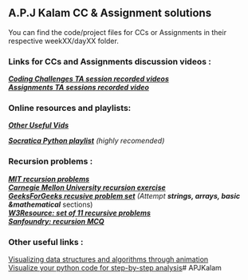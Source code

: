 ## A.P.J Kalam CC & Assignment solutions

You can find the code/project files for CCs or Assignments in their respective weekXX/dayXX folder.

### Links for CCs and Assignments discussion videos :

***[Coding Challenges TA session recorded videos](https://drive.google.com/drive/folders/1HHdeUZZGxVNMjWSCGfFB_9LcMNTb2qEW)***  
***[Assignments TA sessions recorded video](https://drive.google.com/drive/folders/14yF4V2XDqXoKKdSZLMXRQ6F0txMJNb8A)***

### Online resources and playlists: 

***[Other Useful Vids](https://drive.google.com/drive/folders/16hsKcG3xVwg0myZTQAAU9KZ8X0K2of66?usp=sharing)***

***[Socratica Python playlist](https://www.youtube.com/redirect?event=video_description&redir_token=QUFFLUhqbmhqTkpmTFpPYUpacHJheXpnX2p2b3dURFVVQXxBQ3Jtc0tuS0NUTVJfbHp2VzV3UXM4NmFseVRmdzA4b0ZBZ19CSGdWUEpHUVFjeEFBMW1Cb2FZcllnTzFqZkpVRTliaWNMSGhxM3BIWVFFRlFQNUNQUk9kdkpwQ1gySjl5cXBrZG9tZmg1RFpseDgzdl80bzVwRQ&q=http%3A%2F%2Fbit.ly%2FPythonHelloWorld)*** *(highly recomended)*






### Recursion problems :

***[MIT recursion problems](https://ocw.mit.edu/courses/electrical-engineering-and-computer-science/6-189-a-gentle-introduction-to-programming-using-python-january-iap-2011/lectures/MIT6_189IAP11_rec_problems.pdf)***  
***[Carnegie Mellon University recursion exercise](http://www.cs.cmu.edu/~tcortina/activate/ct/lab8ques.pdf)***  
***[GeeksForGeeks recusive problem set](https://www.geeksforgeeks.org/recursion-practice-problems-solutions/)** (Attempt **strings, arrays, basic &mathematical*** sections)  
***[W3Resource: set of 11 recursive problems](https://www.w3resource.com/python-exercises/data-structures-and-algorithms/python-recursion.php)***  
***[Sanfoundry: recursion MCQ](https://www.sanfoundry.com/python-questions-answers-recursion/)***

### Other useful links :

[Visualizing data structures and algorithms through animation](https://visualgo.net/en)  
[Visualize your python code for step-by-step analysis](http://www.pythontutor.com/visualize.html#mode=edit)# APJKalam

